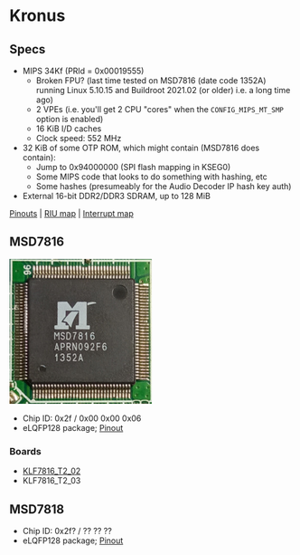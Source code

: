 # Kronus

## Specs

- MIPS 34Kf (PRId = 0x00019555)
  - Broken FPU? (last time tested on MSD7816 (date code 1352A) running Linux 5.10.15 and Buildroot 2021.02 (or older) i.e. a long time ago)
  - 2 VPEs (i.e. you'll get 2 CPU "cores" when the `CONFIG_MIPS_MT_SMP` option is enabled)
  - 16 KiB I/D caches
  - Clock speed: 552 MHz
- 32 KiB of some OTP ROM, which might contain (MSD7816 does contain):
  - Jump to 0x94000000 (SPI flash mapping in KSEG0)
  - Some MIPS code that looks to do something with hashing, etc
  - Some hashes (presumeably for the Audio Decoder IP hash key auth)
- External 16-bit DDR2/DDR3 SDRAM, up to 128 MiB

[Pinouts](pinouts.md) | [RIU map](riu-map.md) | [Interrupt map](int-map.md)

## MSD7816

![MSD7816 top side](msd7816.jpg)

- Chip ID: 0x2f / 0x00 0x00 0x06
- eLQFP128 package; [Pinout](pinouts.md#msd7816)

### Boards

- [KLF7816_T2_02](klf7816_t2_02/index.md)
- KLF7816_T2_03

## MSD7818

- Chip ID: 0x2f? / ?? ?? ??
- eLQFP128 package; [Pinout](pinouts.md#msd7818)
